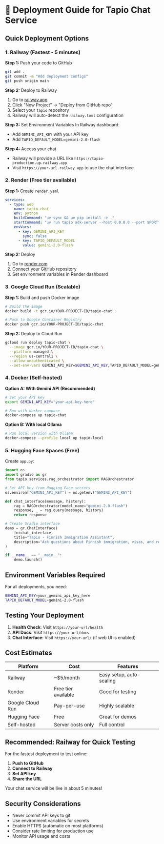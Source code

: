 # 🚀 Deployment Guide for Tapio Chat Service

## Quick Deployment Options

### 1. Railway (Fastest - 5 minutes)

**Step 1:** Push your code to GitHub
```bash
git add .
git commit -m "Add deployment configs"
git push origin main
```

**Step 2:** Deploy to Railway
1. Go to [railway.app](https://railway.app)
2. Click "New Project" → "Deploy from GitHub repo"
3. Select your `tapio` repository
4. Railway will auto-detect the `railway.toml` configuration

**Step 3:** Set Environment Variables
In Railway dashboard:
- Add `GEMINI_API_KEY` with your API key
- Add `TAPIO_DEFAULT_MODEL=gemini-2.0-flash`

**Step 4:** Access your chat
- Railway will provide a URL like `https://tapio-production.up.railway.app`
- Visit `https://your-url.railway.app` to use the chat interface

### 2. Render (Free tier available)

**Step 1:** Create `render.yaml`
```yaml
services:
  - type: web
    name: tapio-chat
    env: python
    buildCommand: "uv sync && uv pip install -e ."
    startCommand: "uv run tapio adk-server --host 0.0.0.0 --port $PORT"
    envVars:
      - key: GEMINI_API_KEY
        sync: false
      - key: TAPIO_DEFAULT_MODEL
        value: gemini-2.0-flash
```

**Step 2:** Deploy
1. Go to [render.com](https://render.com)
2. Connect your GitHub repository
3. Set environment variables in Render dashboard

### 3. Google Cloud Run (Scalable)

**Step 1:** Build and push Docker image
```bash
# Build the image
docker build -t gcr.io/YOUR-PROJECT-ID/tapio-chat .

# Push to Google Container Registry
docker push gcr.io/YOUR-PROJECT-ID/tapio-chat
```

**Step 2:** Deploy to Cloud Run
```bash
gcloud run deploy tapio-chat \
  --image gcr.io/YOUR-PROJECT-ID/tapio-chat \
  --platform managed \
  --region us-central1 \
  --allow-unauthenticated \
  --set-env-vars GEMINI_API_KEY=$GEMINI_API_KEY,TAPIO_DEFAULT_MODEL=gemini-2.0-flash
```

### 4. Docker (Self-hosted)

**Option A: With Gemini API (Recommended)**
```bash
# Set your API key
export GEMINI_API_KEY="your-api-key-here"

# Run with docker-compose
docker-compose up tapio-chat
```

**Option B: With local Ollama**
```bash
# Run local version with Ollama
docker-compose --profile local up tapio-local
```

### 5. Hugging Face Spaces (Free)

Create `app.py`:
```python
import os
import gradio as gr
from tapio.services.rag_orchestrator import RAGOrchestrator

# Set API key from Hugging Face secrets
os.environ["GEMINI_API_KEY"] = os.getenv("GEMINI_API_KEY")

def chat_interface(message, history):
    rag = RAGOrchestrator(model_name="gemini-2.0-flash")
    response, _ = rag.query(message, history)
    return response

# Create Gradio interface
demo = gr.ChatInterface(
    fn=chat_interface,
    title="Tapio - Finnish Immigration Assistant",
    description="Ask questions about Finnish immigration, visas, and residence permits."
)

if __name__ == "__main__":
    demo.launch()
```

## Environment Variables Required

For all deployments, you need:
```bash
GEMINI_API_KEY=your_gemini_api_key_here
TAPIO_DEFAULT_MODEL=gemini-2.0-flash
```

## Testing Your Deployment

1. **Health Check**: Visit `https://your-url/health`
2. **API Docs**: Visit `https://your-url/docs`
3. **Chat Interface**: Visit `https://your-url/` (if web UI is enabled)

## Cost Estimates

| Platform | Cost | Features |
|----------|------|----------|
| Railway | ~$5/month | Easy setup, auto-scaling |
| Render | Free tier available | Good for testing |
| Google Cloud Run | Pay-per-use | Highly scalable |
| Hugging Face | Free | Great for demos |
| Self-hosted | Server costs only | Full control |

## Recommended: Railway for Quick Testing

For the fastest deployment to test online:

1. **Push to GitHub**
2. **Connect to Railway** 
3. **Set API key**
4. **Share the URL**

Your chat service will be live in about 5 minutes!

## Security Considerations

- Never commit API keys to git
- Use environment variables for secrets
- Enable HTTPS (automatic on most platforms)
- Consider rate limiting for production use
- Monitor API usage and costs
